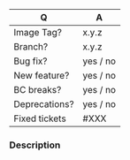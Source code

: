 <!-- Thanks for submitting a pull request! Please provide enough information so that others can review your pull request. -->

|  Q            | A
| --------------| --------------
| Image Tag?    | x.y.z
| Branch?       | x.y.z
| Bug fix?      | yes / no
| New feature?  | yes / no
| BC breaks?    | yes / no
| Deprecations? | yes / no
| Fixed tickets | #XXX

<!-- Please keep the table shown above at the top of your issue. -->

### Description
<!-- Provide an overview of the change being made -->
<!-- Explain the **motivation** for making this change. -->
<!-- What existing problem does the pull request solve? -->
<!-- Try to link to an open issue for more information. -->
